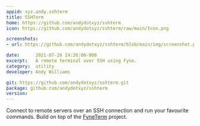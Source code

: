 ```yaml
---
appid: xyz.andy.sshterm
title: SSHTerm
home: https://github.com/andydotxyz/sshterm
icon: https://github.com/andydotxyz/sshterm/raw/main/Icon.png

screenshots:
- url: https://github.com/andydotxyz/sshterm/blob/main/img/screenshot.png?raw=true

date:      2021-07-26 14:26:00-000
excerpt:   A remote terminal over SSH using Fyne.
category:  utility
developer: Andy Williams

git: https://github.com/andydotxyz/sshterm.git
package: github.com/andydotxyz/sshterm
version: 
---
```


Connect to remote servers over an SSH connection and run your favourite commands.
Build on top of the [FyneTerm](https://github.com/fyne-io/terminal) project.
